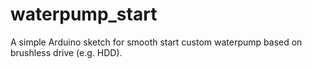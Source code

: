# waterpump_start
A simple Arduino sketch for smooth start custom waterpump based on brushless drive (e.g. HDD).
